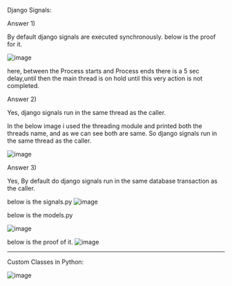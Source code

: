 
Django Signals:

Answer 1) 

By default django signals are executed synchronously. 
below is the proof for it.

![image](https://github.com/user-attachments/assets/ecb3c981-e8d1-4834-8ae8-9d0f27628d60)

here, between the Process starts and Process ends there is a 5 sec delay,until then the main thread is on hold until this very action is not completed.


Answer 2)

Yes, django signals run in the same thread as the caller.

In the below image i used the threading module and printed both the threads name, and as we can see both are same. So django signals run in the same thread as the caller.

![image](https://github.com/user-attachments/assets/e2157138-d078-4d32-b876-a7399fb42a59)


Answer 3)

Yes, By default do django signals run in the same database transaction as the caller.

below is the signals.py
![image](https://github.com/user-attachments/assets/97e8bc49-2e5e-4d58-b4bf-bbbce1ac8714)


below is the models.py

![image](https://github.com/user-attachments/assets/c9eacbf9-8ffe-4bb4-b4a4-2852064362d9)


below is the proof of it.
![image](https://github.com/user-attachments/assets/9a2d1281-0adb-42da-9c4a-2fc77ff72711)


-------------------------------------------------------------------------------------------------------------------------------------------------------------------------------------------------------------------

Custom Classes in Python:

![image](https://github.com/user-attachments/assets/5ff8ed2e-108d-4fd9-8df6-2cbfcf5a735d)








